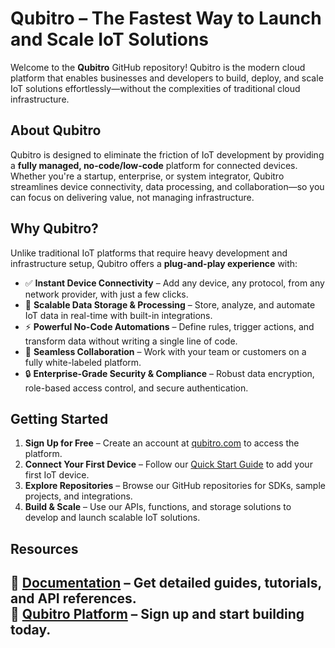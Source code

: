 # **Qubitro – The Fastest Way to Launch and Scale IoT Solutions**  

Welcome to the **Qubitro** GitHub repository! Qubitro is the modern cloud platform that enables businesses and developers to build, deploy, and scale IoT solutions effortlessly—without the complexities of traditional cloud infrastructure.  

## **About Qubitro**  

Qubitro is designed to eliminate the friction of IoT development by providing a **fully managed, no-code/low-code** platform for connected devices. Whether you're a startup, enterprise, or system integrator, Qubitro streamlines device connectivity, data processing, and collaboration—so you can focus on delivering value, not managing infrastructure.  

## **Why Qubitro?**  

Unlike traditional IoT platforms that require heavy development and infrastructure setup, Qubitro offers a **plug-and-play experience** with:  

- ✅ **Instant Device Connectivity** – Add any device, any protocol, from any network provider, with just a few clicks.  
- 🚀 **Scalable Data Storage & Processing** – Store, analyze, and automate IoT data in real-time with built-in integrations.  
- ⚡ **Powerful No-Code Automations** – Define rules, trigger actions, and transform data without writing a single line of code.  
- 🤝 **Seamless Collaboration** – Work with your team or customers on a fully white-labeled platform.  
- 🔒 **Enterprise-Grade Security & Compliance** – Robust data encryption, role-based access control, and secure authentication.  

## **Getting Started**  

1. **Sign Up for Free** – Create an account at [qubitro.com](https://qubitro.com) to access the platform.  
2. **Connect Your First Device** – Follow our [Quick Start Guide](https://docs.qubitro.com) to add your first IoT device.  
3. **Explore Repositories** – Browse our GitHub repositories for SDKs, sample projects, and integrations.  
4. **Build & Scale** – Use our APIs, functions, and storage solutions to develop and launch scalable IoT solutions.  

## **Resources**  

📖 **[Documentation](https://docs.qubitro.com)** – Get detailed guides, tutorials, and API references.  
🔗 **[Qubitro Platform](https://qubitro.com)** – Sign up and start building today.  
---
